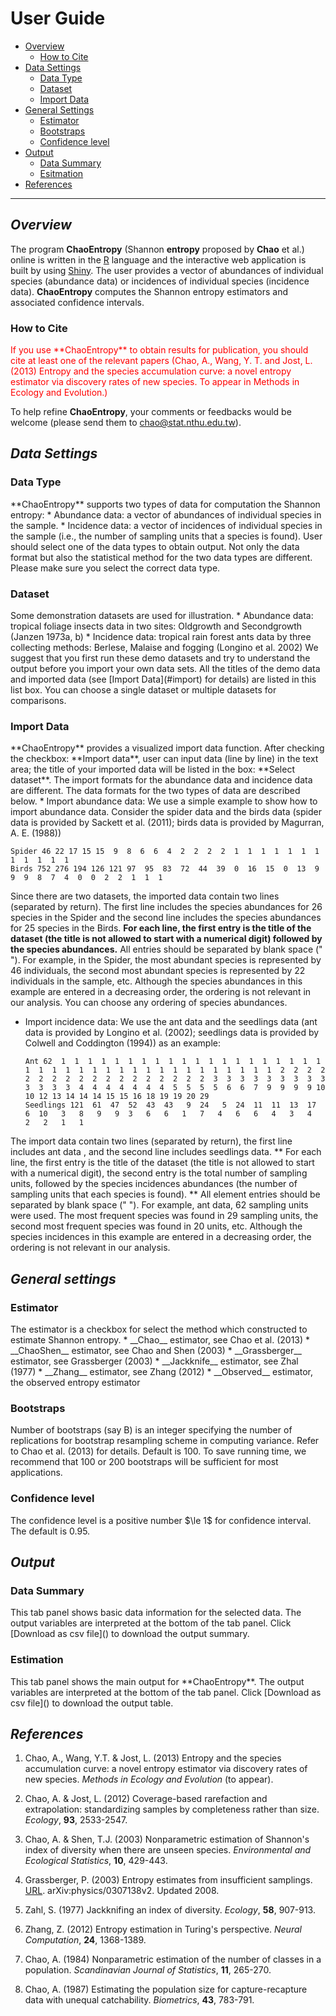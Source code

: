 User Guide
================

* [Overview](#overview)
  * [How to Cite](#cite)
* [Data Settings](#data-settings)
  * [Data Type](#type)
  * [Dataset](#dataset)
  * [Import Data](#import)
* [General Settings](#gen-settings)
  * [Estimator](#estimator)
  * [Bootstraps](#bootstraps)
  * [Confidence level](#confidence)
* [Output](#output)
  * [Data Summary](#summary)
  * [Esitmation](#chaoentropy)
* [References](#reference)

* * * * * * * *

_<h2 id="overview">Overview</h2>_


The program **ChaoEntropy** (Shannon **entropy** proposed by **Chao** et al.) online is written in the <a href="http://www.r-project.org/" target="_blank">R</a> language and the interactive web application is built by using <a href="http://www.rstudio.com/shiny" target="_blank">Shiny</a>. The user provides a vector of abundances of individual species (abundance data) or incidences of individual species (incidence data). **ChaoEntropy** computes the Shannon entropy estimators and associated confidence intervals.

<h3 id="cite">How to Cite</h3>
<font color="ff0000">If you use **ChaoEntropy** to obtain results for publication, you should cite at least one of the relevant papers (Chao, A., Wang, Y. T. and Jost, L. (2013) Entropy and the species accumulation curve: a novel entropy estimator via discovery rates of new species. To appear in Methods in Ecology and Evolution.)</font>

To help refine **ChaoEntropy**, your comments or feedbacks would be welcome (please send them to chao@stat.nthu.edu.tw).

_<h2 id="data-settings">Data Settings</h2>_
<h3 id="type">Data Type</h3>
**ChaoEntropy** supports two types of data for computation the Shannon entropy:
* Abundance data: a vector of abundances of individual species in the sample.
* Incidence data: a vector of incidences of individual species in the sample (i.e., the number of sampling units that a species is found). 
User should select one of the data types to obtain output. Not only the data format but also the statistical method for the two data types are different. Please make sure you select the correct data type.

<h3 id="dataset">Dataset</h3>
Some demonstration datasets are used for illustration. 
* Abundance data: tropical foliage insects data in two sites: Oldgrowth and Secondgrowth (Janzen 1973a, b)
* Incidence data: tropical rain forest ants data by three collecting methods: Berlese, Malaise and fogging (Longino et al. 2002)
We suggest that you first run these demo datasets and try to understand the output before you import your own data sets. 
All the titles of the demo data and imported data (see [Import Data](#import) for details) are listed in this list box. You can choose a single dataset or multiple datasets for comparisons. 

<h3 id="import">Import Data</h3>
**ChaoEntropy** provides a visualized import data function. After checking the checkbox: **Import data**, user can input data (line by line) in the text area; the title of your imported data will be listed in the box: **Select dataset**. The import formats for the abundance data and incidence data are different. The data formats for the two types of data are described below.
* Import abundance data: 
We use a simple example to show how to import abundance data. Consider the spider data and the birds data (spider data is provided by Sackett et al. (2011); birds data is provided by Magurran, A. E. (1988))

  ```{r}
  Spider 46 22 17 15 15  9  8  6  6  4  2  2  2  2  1  1  1  1  1  1  1  1  1  1  1  1  
  Birds 752 276 194 126 121 97  95  83  72  44  39  0  16  15  0  13  9  9  9  8  7  4  0  0  2  2  1  1  1
  ```

Since there are two datasets, the imported data contain two lines (separated by return). The first line includes the species abundances for 26 species in the Spider and the second line includes the species abundances for 25 species in the Birds. **For each line, the first entry is the title of the dataset (the title is not allowed to start with a numerical digit) followed by the species abundances.** All entries should be separated by blank space (" "). For example, in the Spider, the most abundant species is represented by 46 individuals, the second most abundant species is represented by 22 individuals in the sample, etc. Although the species abundances in this example are entered in a decreasing order, the ordering is not relevant in our analysis. You can choose any ordering of species abundances. 

* Import incidence data:
  We use the ant data and the seedlings data (ant data is provided by Longino et al. (2002); seedlings data is provided by Colwell and Coddington (1994)) as an example:
  
  ```{r}
  Ant 62  1  1  1  1  1  1  1  1  1  1  1  1  1  1  1  1  1  1  1  1  1  1  1  1  1  1  1  1  1  1  1  1  1  1  1  1  1  1  1  2  2  2  2  2  2  2  2  2  2  2  2  2  2  2  2  2  2  3  3  3  3  3  3  3  3  3  3  3  3  3  4  4  4  4  4  4  4  5  5  5  5  6  6  7  9  9  9  9 10 10 12 13 14 14 14 15 15 16 18 19 19 20 29
  Seedlings 121  61  47  52  43  43   9  24   5  24  11  11  13  17   6  10   3   8   9   9  3   6   6   1   7   4   6   6   4   3   4   2   2   1   1
  ```

The import data contain two lines (separated by return), the first line includes ant data , and the second line includes seedlings data. ** For each line, the first entry is the title of the dataset (the title is not allowed to start with a numerical digit), the second entry is the total number of sampling units, followed by the species incidences abundances (the number of sampling units that each species is found). ** All element entries should be separated by blank space (" "). For example, ant data, 62 sampling units were used. The most frequent species was found in 29 sampling units, the second most frequent species was found in 20 units, etc. Although the species incidences in this example are entered in a decreasing order, the ordering is not relevant in our analysis.

_<h2 id="gen-settings">General settings</h2>_
<h3 id="estimator">Estimator</h3>
The estimator is a checkbox for select the method which constructed to estimate Shannon entropy.
  * __Chao__ estimator, see Chao et al. (2013)
  * __ChaoShen__ estimator, see Chao and Shen (2003)
  * __Grassberger__ estimator, see Grassberger (2003)
  * __Jackknife__ estimator, see Zhal (1977)
  * __Zhang__ estimator, see Zhang (2012)
  * __Observed__ estimator, the observed entropy estimator

<h3 id="bootstraps">Bootstraps</h3>
Number of bootstraps (say B) is an integer specifying the number of replications for bootstrap resampling scheme in computing variance. Refer to Chao et al. (2013) for details. Default is 100. To save running time, we recommend that 100 or 200 bootstraps will be sufficient for most applications.  

<h3 id="confidence">Confidence level</h3>
The confidence level is a positive number $\le 1$ for confidence interval. The default is 0.95.

_<h2 id="output">Output</h2>_
<h3 id="summary">Data Summary</h3>
This tab panel shows basic data information for the selected data. The output variables are interpreted at the bottom of the tab panel. Click [Download as csv file]() to download the output summary.

<h3 id="chaoentropy">Estimation</h3>
This tab panel shows the main output for **ChaoEntropy**. The output variables are interpreted at the bottom of the tab panel. Click [Download as csv file]() to download the output table.

  
_<h2 id="reference">References</h2>_

1. Chao, A., Wang, Y.T. & Jost, L. (2013) Entropy and the species accumulation curve: a novel entropy estimator via discovery rates of new species. _Methods in Ecology and Evolution_ (to appear). 

2. Chao, A. & Jost, L. (2012) Coverage-based rarefaction and extrapolation: standardizing samples by completeness rather than size. _Ecology_, __93__, 2533-2547.

3. Chao, A. & Shen, T.J. (2003) Nonparametric estimation of Shannon's index of diversity when there are unseen species. _Environmental and Ecological Statistics_, __10__, 429-443.

4. Grassberger, P. (2003) Entropy estimates from insufficient samplings. <a href="http://www.arxiv.org/" target="_blank">URL</a>. arXiv:physics/0307138v2. Updated 2008.


5. Zahl, S. (1977) Jackknifing an index of diversity. _Ecology_, __58__, 907-913.

6. Zhang, Z. (2012) Entropy estimation in Turing's perspective. _Neural Computation_, __24__, 1368-1389.

7. Chao, A. (1984) Nonparametric estimation of the number of classes in a population. _Scandinavian Journal of Statistics_, __11__, 265-270.

8. Chao, A. (1987) Estimating the population size for capture-recapture data with unequal catchability. _Biometrics_, __43__, 783-791.
